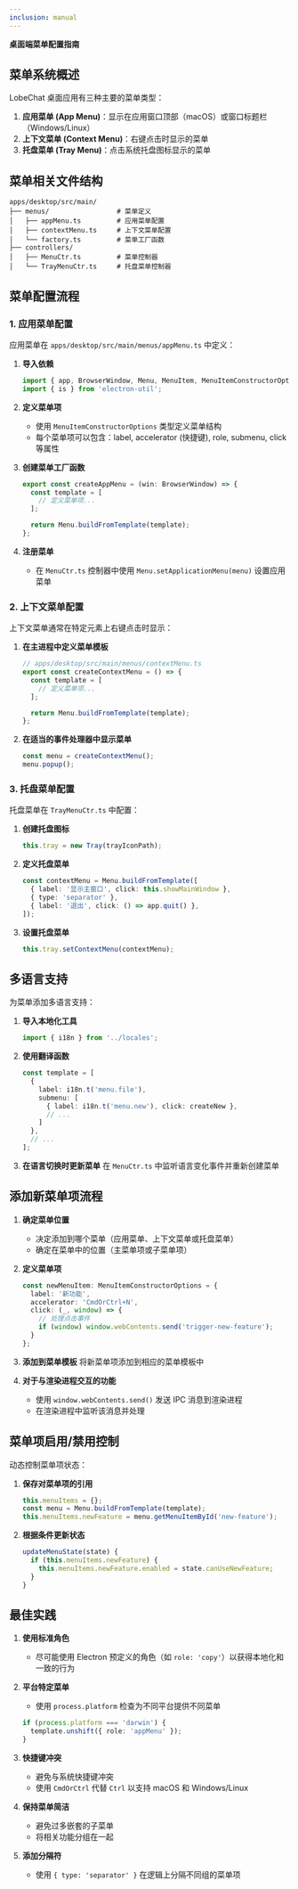 ```yaml
---
inclusion: manual
---
```

**桌面端菜单配置指南**

## 菜单系统概述

LobeChat 桌面应用有三种主要的菜单类型：

1. **应用菜单 (App Menu)**：显示在应用窗口顶部（macOS）或窗口标题栏（Windows/Linux）
2. **上下文菜单 (Context Menu)**：右键点击时显示的菜单
3. **托盘菜单 (Tray Menu)**：点击系统托盘图标显示的菜单

## 菜单相关文件结构

```
apps/desktop/src/main/
├── menus/                 # 菜单定义
│   ├── appMenu.ts         # 应用菜单配置
│   ├── contextMenu.ts     # 上下文菜单配置
│   └── factory.ts         # 菜单工厂函数
├── controllers/
│   ├── MenuCtr.ts         # 菜单控制器
│   └── TrayMenuCtr.ts     # 托盘菜单控制器
```

## 菜单配置流程

### 1. 应用菜单配置

应用菜单在 `apps/desktop/src/main/menus/appMenu.ts` 中定义：

1. **导入依赖**
   ```typescript
   import { app, BrowserWindow, Menu, MenuItem, MenuItemConstructorOptions } from 'electron';
   import { is } from 'electron-util';
   ```

2. **定义菜单项**
   - 使用 `MenuItemConstructorOptions` 类型定义菜单结构
   - 每个菜单项可以包含：label, accelerator (快捷键), role, submenu, click 等属性

3. **创建菜单工厂函数**
   ```typescript
   export const createAppMenu = (win: BrowserWindow) => {
     const template = [
       // 定义菜单项...
     ];

     return Menu.buildFromTemplate(template);
   };
   ```

4. **注册菜单**
   - 在 `MenuCtr.ts` 控制器中使用 `Menu.setApplicationMenu(menu)` 设置应用菜单

### 2. 上下文菜单配置

上下文菜单通常在特定元素上右键点击时显示：

1. **在主进程中定义菜单模板**
   ```typescript
   // apps/desktop/src/main/menus/contextMenu.ts
   export const createContextMenu = () => {
     const template = [
       // 定义菜单项...
     ];

     return Menu.buildFromTemplate(template);
   };
   ```

2. **在适当的事件处理器中显示菜单**
   ```typescript
   const menu = createContextMenu();
   menu.popup();
   ```

### 3. 托盘菜单配置

托盘菜单在 `TrayMenuCtr.ts` 中配置：

1. **创建托盘图标**
   ```typescript
   this.tray = new Tray(trayIconPath);
   ```

2. **定义托盘菜单**
   ```typescript
   const contextMenu = Menu.buildFromTemplate([
     { label: '显示主窗口', click: this.showMainWindow },
     { type: 'separator' },
     { label: '退出', click: () => app.quit() },
   ]);
   ```

3. **设置托盘菜单**
   ```typescript
   this.tray.setContextMenu(contextMenu);
   ```

## 多语言支持

为菜单添加多语言支持：

1. **导入本地化工具**
   ```typescript
   import { i18n } from '../locales';
   ```

2. **使用翻译函数**
   ```typescript
   const template = [
     {
       label: i18n.t('menu.file'),
       submenu: [
         { label: i18n.t('menu.new'), click: createNew },
         // ...
       ]
     },
     // ...
   ];
   ```

3. **在语言切换时更新菜单**
   在 `MenuCtr.ts` 中监听语言变化事件并重新创建菜单

## 添加新菜单项流程

1. **确定菜单位置**
   - 决定添加到哪个菜单（应用菜单、上下文菜单或托盘菜单）
   - 确定在菜单中的位置（主菜单项或子菜单项）

2. **定义菜单项**
   ```typescript
   const newMenuItem: MenuItemConstructorOptions = {
     label: '新功能',
     accelerator: 'CmdOrCtrl+N',
     click: (_, window) => {
       // 处理点击事件
       if (window) window.webContents.send('trigger-new-feature');
     }
   };
   ```

3. **添加到菜单模板**
   将新菜单项添加到相应的菜单模板中

4. **对于与渲染进程交互的功能**
   - 使用 `window.webContents.send()` 发送 IPC 消息到渲染进程
   - 在渲染进程中监听该消息并处理

## 菜单项启用/禁用控制

动态控制菜单项状态：

1. **保存对菜单项的引用**
   ```typescript
   this.menuItems = {};
   const menu = Menu.buildFromTemplate(template);
   this.menuItems.newFeature = menu.getMenuItemById('new-feature');
   ```

2. **根据条件更新状态**
   ```typescript
   updateMenuState(state) {
     if (this.menuItems.newFeature) {
       this.menuItems.newFeature.enabled = state.canUseNewFeature;
     }
   }
   ```

## 最佳实践

1. **使用标准角色**
   - 尽可能使用 Electron 预定义的角色（如 `role: 'copy'`）以获得本地化和一致的行为

2. **平台特定菜单**
   - 使用 `process.platform` 检查为不同平台提供不同菜单
   ```typescript
   if (process.platform === 'darwin') {
     template.unshift({ role: 'appMenu' });
   }
   ```

3. **快捷键冲突**
   - 避免与系统快捷键冲突
   - 使用 `CmdOrCtrl` 代替 `Ctrl` 以支持 macOS 和 Windows/Linux

4. **保持菜单简洁**
   - 避免过多嵌套的子菜单
   - 将相关功能分组在一起

5. **添加分隔符**
   - 使用 `{ type: 'separator' }` 在逻辑上分隔不同组的菜单项
